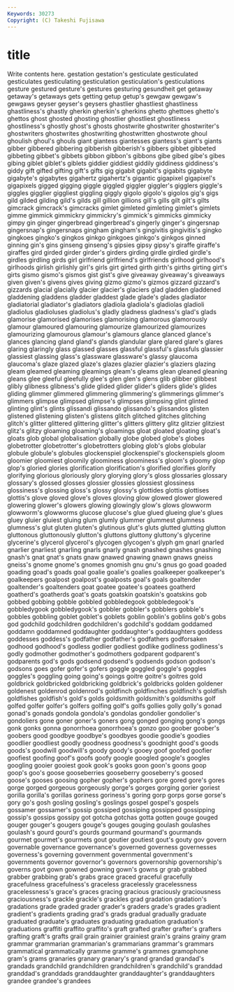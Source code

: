 ```yaml
---
Keywords: 30273 
Copyright: (C) Takeshi Fujisawa
---
```


# title

Write contents here.
gestation gestation's gesticulate gesticulated gesticulates gesticulating gesticulation gesticulation's gesticulations
gesture gestured gesture's gestures gesturing gesundheit get getaway getaway's getaways
gets getting getup getup's gewgaw gewgaw's gewgaws geyser geyser's geysers
ghastlier ghastliest ghastliness ghastliness's ghastly gherkin gherkin's gherkins ghetto ghettoes
ghetto's ghettos ghost ghosted ghosting ghostlier ghostliest ghostliness ghostliness's ghostly
ghost's ghosts ghostwrite ghostwriter ghostwriter's ghostwriters ghostwrites ghostwriting ghostwritten ghostwrote
ghoul ghoulish ghoul's ghouls giant giantess giantesses giantess's giant's giants
gibber gibbered gibbering gibberish gibberish's gibbers gibbet gibbeted gibbeting gibbet's
gibbets gibbon gibbon's gibbons gibe gibed gibe's gibes gibing giblet
giblet's giblets giddier giddiest giddily giddiness giddiness's giddy gift gifted
gifting gift's gifts gig gigabit gigabit's gigabits gigabyte gigabyte's gigabytes
gigahertz gigahertz's gigantic gigapixel gigapixel's gigapixels gigged gigging giggle giggled
giggler giggler's gigglers giggle's giggles gigglier giggliest giggling giggly gigolo
gigolo's gigolos gig's gigs gild gilded gilding gild's gilds gill
gillion gillions gill's gills gilt gilt's gilts gimcrack gimcrack's gimcracks
gimlet gimleted gimleting gimlet's gimlets gimme gimmick gimmickry gimmickry's gimmick's
gimmicks gimmicky gimpy gin ginger gingerbread gingerbread's gingerly ginger's gingersnap
gingersnap's gingersnaps gingham gingham's gingivitis gingivitis's gingko gingkoes gingko's gingkos
ginkgo ginkgoes ginkgo's ginkgos ginned ginning gin's gins ginseng ginseng's
gipsies gipsy gipsy's giraffe giraffe's giraffes gird girded girder girder's
girders girding girdle girdled girdle's girdles girdling girds girl girlfriend
girlfriend's girlfriends girlhood girlhood's girlhoods girlish girlishly girl's girls girt
girted girth girth's girths girting girt's girts gismo gismo's gismos
gist gist's give giveaway giveaway's giveaways given given's givens gives
giving gizmo gizmo's gizmos gizzard gizzard's gizzards glacial glacially glacier
glacier's glaciers glad gladden gladdened gladdening gladdens gladder gladdest glade
glade's glades gladiator gladiatorial gladiator's gladiators gladiola gladiola's gladiolas gladioli
gladiolus gladioluses gladiolus's gladly gladness gladness's glad's glads glamorise glamorised
glamorises glamorising glamorous glamorously glamour glamoured glamouring glamourize glamourized glamourizes
glamourizing glamourous glamour's glamours glance glanced glance's glances glancing gland
gland's glands glandular glare glared glare's glares glaring glaringly glass
glassed glasses glassful glassful's glassfuls glassier glassiest glassing glass's glassware
glassware's glassy glaucoma glaucoma's glaze glazed glaze's glazes glazier glazier's
glaziers glazing gleam gleamed gleaming gleamings gleam's gleams glean gleaned
gleaning gleans glee gleeful gleefully glee's glen glen's glens glib
glibber glibbest glibly glibness glibness's glide glided glider glider's gliders
glide's glides gliding glimmer glimmered glimmering glimmering's glimmerings glimmer's glimmers
glimpse glimpsed glimpse's glimpses glimpsing glint glinted glinting glint's glints
glissandi glissando glissando's glissandos glisten glistened glistening glisten's glistens glitch
glitched glitches glitching glitch's glitter glittered glittering glitter's glitters glittery
glitz glitzier glitziest glitz's glitzy gloaming gloaming's gloamings gloat gloated
gloating gloat's gloats glob global globalisation globally globe globed globe's
globes globetrotter globetrotter's globetrotters globing glob's globs globular globule globule's
globules glockenspiel glockenspiel's glockenspiels gloom gloomier gloomiest gloomily gloominess gloominess's
gloom's gloomy glop glop's gloried glories glorification glorification's glorified glorifies
glorify glorifying glorious gloriously glory glorying glory's gloss glossaries glossary
glossary's glossed glosses glossier glossies glossiest glossiness glossiness's glossing gloss's
glossy glossy's glottides glottis glottises glottis's glove gloved glove's gloves
gloving glow glowed glower glowered glowering glower's glowers glowing glowingly
glow's glows glowworm glowworm's glowworms glucose glucose's glue glued glueing
glue's glues gluey gluier gluiest gluing glum glumly glummer glummest
glumness glumness's glut gluten gluten's glutinous glut's gluts glutted glutting
glutton gluttonous gluttonously glutton's gluttons gluttony gluttony's glycerine glycerine's glycerol
glycerol's glycogen glycogen's glyph gm gnarl gnarled gnarlier gnarliest gnarling
gnarls gnarly gnash gnashed gnashes gnashing gnash's gnat gnat's gnats
gnaw gnawed gnawing gnawn gnaws gneiss gneiss's gnome gnome's gnomes
gnomish gnu gnu's gnus go goad goaded goading goad's goads
goal goalie goalie's goalies goalkeeper goalkeeper's goalkeepers goalpost goalpost's goalposts
goal's goals goaltender goaltender's goaltenders goat goatee goatee's goatees goatherd
goatherd's goatherds goat's goats goatskin goatskin's goatskins gob gobbed gobbing
gobble gobbled gobbledegook gobbledegook's gobbledygook gobbledygook's gobbler gobbler's gobblers gobble's
gobbles gobbling goblet goblet's goblets goblin goblin's goblins gob's gobs
god godchild godchildren godchildren's godchild's goddam goddamed goddamn goddamned goddaughter
goddaughter's goddaughters goddess goddesses goddess's godfather godfather's godfathers godforsaken godhood
godhood's godless godlier godliest godlike godliness godliness's godly godmother godmother's
godmothers godparent godparent's godparents god's gods godsend godsend's godsends godson
godson's godsons goes gofer gofer's gofers goggle goggled goggle's goggles
goggles's goggling going going's goings goitre goitre's goitres gold goldbrick
goldbricked goldbricking goldbrick's goldbricks golden goldener goldenest goldenrod goldenrod's goldfinch
goldfinches goldfinch's goldfish goldfishes goldfish's gold's golds goldsmith goldsmith's goldsmiths
golf golfed golfer golfer's golfers golfing golf's golfs gollies golly
golly's gonad gonad's gonads gondola gondola's gondolas gondolier gondolier's gondoliers
gone goner goner's goners gong gonged gonging gong's gongs gonk
gonks gonna gonorrhoea gonorrhoea's gonzo goo goober goober's goobers good
goodbye goodbye's goodbyes goodie goodie's goodies goodlier goodliest goodly goodness
goodness's goodnight good's goods goods's goodwill goodwill's goody goody's gooey
goof goofed goofier goofiest goofing goof's goofs goofy google googled
google's googles googling gooier gooiest gook gook's gooks goon goon's
goons goop goop's goo's goose gooseberries gooseberry gooseberry's goosed goose's
gooses goosing gopher gopher's gophers gore gored gore's gores gorge
gorged gorgeous gorgeously gorge's gorges gorging gorier goriest gorilla gorilla's
gorillas goriness goriness's goring gorp gorps gorse gorse's gory go's
gosh gosling gosling's goslings gospel gospel's gospels gossamer gossamer's gossip
gossiped gossiping gossipped gossipping gossip's gossips gossipy got gotcha gotchas
gotta gotten gouge gouged gouger gouger's gougers gouge's gouges gouging
goulash goulashes goulash's gourd gourd's gourds gourmand gourmand's gourmands gourmet
gourmet's gourmets gout goutier goutiest gout's gouty gov govern governable
governance governance's governed governess governesses governess's governing government governmental government's
governments governor governor's governors governorship governorship's governs govt gown gowned
gowning gown's gowns gr grab grabbed grabber grabbing grab's grabs
grace graced graceful gracefully gracefulness gracefulness's graceless gracelessly gracelessness gracelessness's
grace's graces gracing gracious graciously graciousness graciousness's grackle grackle's grackles
grad gradation gradation's gradations grade graded grader grader's graders grade's
grades gradient gradient's gradients grading grad's grads gradual gradually graduate
graduated graduate's graduates graduating graduation graduation's graduations graffiti graffito graffito's
graft grafted grafter grafter's grafters grafting graft's grafts grail grain
grainier grainiest grain's grains grainy gram grammar grammarian grammarian's grammarians
grammar's grammars grammatical grammatically gramme gramme's grammes gramophone gram's grams
granaries granary granary's grand grandad grandad's grandads grandchild grandchildren grandchildren's
grandchild's granddad granddad's granddads granddaughter granddaughter's granddaughters grandee grandee's grandees
